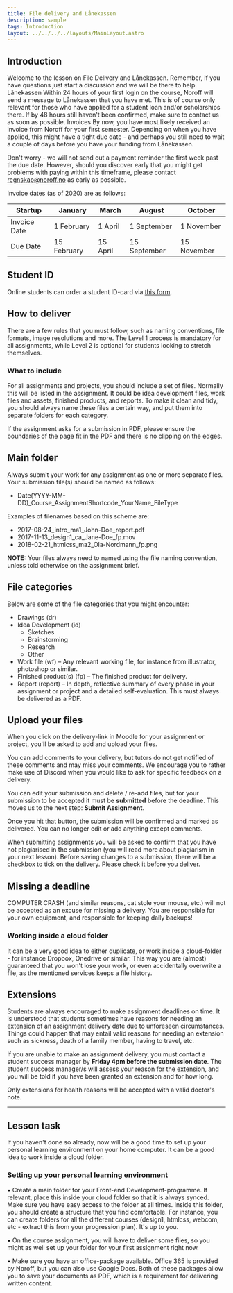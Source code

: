 ```yaml
---
title: File delivery and Lånekassen
description: sample
tags: Introduction
layout: ../../../../layouts/MainLayout.astro
---
```


## Introduction

Welcome to the lesson on File Delivery and Lånekassen. Remember, if you have questions just start a discussion and we will be there to help. Lånekassen Within 24 hours of your first login on the course, Noroff will send a message to Lånekassen that you have met. This is of course only relevant for those who have applied for a student loan and/or scholarships there. If by 48 hours still haven't been confirmed, make sure to contact us as soon as possible. Invoices By now, you have most likely received an invoice from Noroff for your first semester. Depending on when you have applied, this might have a tight due date - and perhaps you still need to wait a couple of days before you have your funding from Lånekassen.

Don't worry - we will not send out a payment reminder the first week past the due date. However, should you discover early that you might get problems with paying within this timeframe, please contact regnskap@noroff.no as early as possible.

Invoice dates (as of 2020) are as follows:

| Startup      | January     | March    | August       | October     |
| ------------ | ----------- | -------- | ------------ | ----------- |
| Invoice Date | 1 February  | 1 April  | 1 September  | 1 November  |
| Due Date     | 15 February | 15 April | 15 September | 15 November |

## Student ID

Online students can order a student ID-card via [this form](https://forms.office.com/pages/responsepage.aspx?id=J--ahKlaQEynrTjPEMLz-0qSvKeRgmlOujrXVMJ3R3dURFZSTlQwWjZNNEhCN0szRTE4SUcwRjgwVCQlQCN0PWcu).

## How to deliver

There are a few rules that you must follow, such as naming conventions, file formats, image resolutions and more. The Level 1 process is mandatory for all assignments, while Level 2 is optional for students looking to stretch themselves.

### What to include

For all assignments and projects, you should include a set of files. Normally this will be listed in the assignment. It could be idea development files, work files and assets, finished products, and reports. To make it clean and tidy, you should always name these files a certain way, and put them into separate folders for each category.

If the assignment asks for a submission in PDF, please ensure the boundaries of the page fit in the PDF and there is no clipping on the edges.

## Main folder

Always submit your work for any assignment as one or more separate files. Your submission file(s) should be named as follows:

- Date(YYYY-MM-DD)\_Course_AssignmentShortcode_YourName_FileType

Examples of filenames based on this scheme are:

- 2017-08-24_intro_ma1_John-Doe_report.pdf
- 2017-11-13_design1_ca_Jane-Doe_fp.mov
- 2018-02-21_htmlcss_ma2_Ola-Nordmann_fp.png

<b>NOTE:</b> Your files always need to named using the file naming convention, unless told otherwise on the assignment brief.

## File categories

Below are some of the file categories that you might encounter:

- Drawings (dr)
- Idea Development (id)
  - Sketches
  - Brainstorming
  - Research
  - Other
- Work file (wf) – Any relevant working file, for instance from illustrator, photoshop or similar.
- Finished product(s) (fp) – The finished product for delivery.
- Report (report) – In depth, reflective summary of every phase in your assignment or project and a detailed self-evaluation. This must always be delivered as a PDF.

## Upload your files

When you click on the delivery-link in Moodle for your assignment or project, you'll be asked to add and upload your files.

You can add comments to your delivery, but tutors do not get notified of these comments and may miss your comments. We encourage you to rather make use of Discord when you would like to ask for specific feedback on a delivery.

You can edit your submission and delete / re-add files, but for your submission to be accepted it must be **submitted** before the deadline. This moves us to the next step: **Submit Assignment**.

Once you hit that button, the submission will be confirmed and marked as delivered. You can no longer edit or add anything except comments.

When submitting assignments you will be asked to confirm that you have not plagiarised in the submission (you will read more about plagiarism in your next lesson). Before saving changes to a submission, there will be a checkbox to tick on the delivery. Please check it before you deliver.

## Missing a deadline

COMPUTER CRASH (and similar reasons, cat stole your mouse, etc.) will not be accepted as an excuse for missing a delivery. You are responsible for your own equipment, and responsible for keeping daily backups!

### Working inside a cloud folder

It can be a very good idea to either duplicate, or work inside a cloud-folder - for instance Dropbox, Onedrive or similar. This way you are (almost) guaranteed that you won't lose your work, or even accidentally overwrite a file, as the mentioned services keeps a file history.

## Extensions

Students are always encouraged to make assignment deadlines on time. It is understood that students sometimes have reasons for needing an extension of an assignment delivery date due to unforeseen circumstances. Things could happen that may entail valid reasons for needing an extension such as sickness, death of a family member, having to travel, etc.

If you are unable to make an assignment delivery, you must contact a student success manager by **Friday 4pm before the submission date**. The student success manager/s will assess your reason for the extension, and you will be told if you have been granted an extension and for how long.

Only extensions for health reasons will be accepted with a valid doctor's note.

<hr>

## Lesson task

If you haven't done so already, now will be a good time to set up your personal learning environment on your home computer. It can be a good idea to work inside a cloud folder.

### Setting up your personal learning environment

• Create a main folder for your Front-end Development-programme. If relevant, place this inside your cloud folder so that it is always synced. Make sure you have easy access to the folder at all times. Inside this folder, you should create a structure that you find comfortable. For instance, you can create folders for all the different courses (design1, htmlcss, webcom, etc - extract this from your progression plan). It's up to you.

• On the course assignment, you will have to deliver some files, so you might as well set up your folder for your first assignment right now.

• Make sure you have an office-package available. Office 365 is provided by Noroff, but you can also use Google Docs. Both of these packages allow you to save your documents as PDF, which is a requirement for delivering written content.
